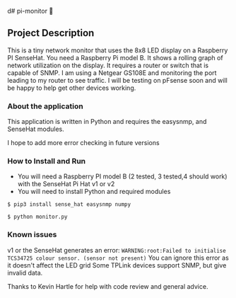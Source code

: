 d# pi-monitor :pie:
## Project Description
This is a tiny network monitor that uses the 8x8 LED display on a Raspberry PI SenseHat.  You need a Raspberry Pi model B.  It shows a rolling graph of network utilization on the display.  It requires a router or switch that is capable of SNMP.  I am using a Netgear GS108E and monitoring the port leading to my router to see traffic.  I will be testing on pFsense soon and will be happy to help get other devices working.  
### About the application
This application is written in Python and requires the easysnmp, and SenseHat modules.

I hope to add more error checking in future versions

### How to Install and Run
- You will need a Raspberry PI model B (2 tested, 3 tested,4 should work) with the SenseHat Pi Hat v1 or v2
- You will need to install Python and required modules

`$ pip3 install sense_hat easysnmp numpy`

`$ python monitor.py`

### Known issues
v1 or the SenseHat generates an error:
`WARNING:root:Failed to initialise TCS34725 colour sensor. (sensor not present)`
You can ignore this error as it doesn't affect the LED grid
Some TPLink devices support SNMP, but give invalid data.

Thanks to Kevin Hartle for help with code review and general advice.



